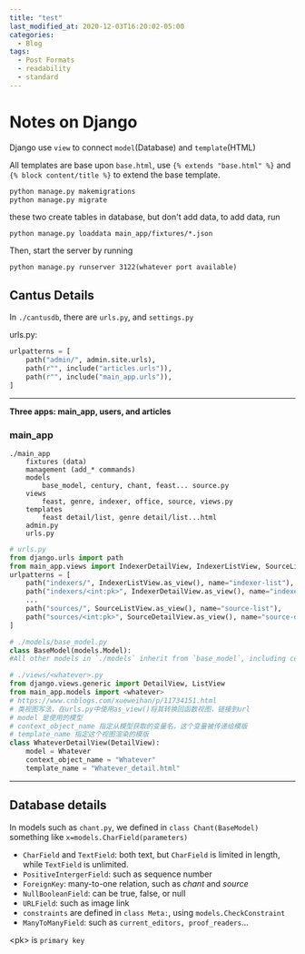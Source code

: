 ```yaml
---
title: "test"
last_modified_at: 2020-12-03T16:20:02-05:00
categories:
  - Blog
tags:
  - Post Formats
  - readability
  - standard
---
```

# Notes on Django

Django use `view` to connect `model`(Database) and `template`(HTML)

All templates are base upon `base.html`, use `{% extends "base.html" %}` and `{% block content/title %}` to extend the base template.

```bash
python manage.py makemigrations
python manage.py migrate
```

these two create tables in database, but don't add data, to add data, run
```
python manage.py loaddata main_app/fixtures/*.json
```
Then, start the server by running
```
python manage.py runserver 3122(whatever port available)
```

## Cantus Details

In `./cantusdb`, there are `urls.py`, and `settings.py`

urls.py:
```python
urlpatterns = [
    path("admin/", admin.site.urls),
    path(r"", include("articles.urls")),
    path(r"", include("main_app.urls")),
]
```
---

**Three apps: main_app, users, and articles**

### main_app

```
./main_app
    fixtures (data)
    management (add_* commands)
    models
        base_model, century, chant, feast... source.py
    views
        feast, genre, indexer, office, source, views.py
    templates
        feast detail/list, genre detail/list...html
    admin.py
    urls.py
```


```python
# urls.py
from django.urls import path
from main_app.views import IndexerDetailView, IndexerListView, SourceListView, SourceDetailView
urlpatterns = [
    path("indexers/", IndexerListView.as_view(), name="indexer-list"),
    path("indexers/<int:pk>", IndexerDetailView.as_view(), name="indexer-detail"),
    ...
    path("sources/", SourceListView.as_view(), name="source-list"),
    path("sources/<int:pk>", SourceDetailView.as_view(), name="source-detail"),
]
```

```python
# ./models/base_model.py
class BaseModel(models.Model):
#All other models in `./models` inherit from `base_model`, including century, chant, feast,...source.py
```
```python
# ./views/<whatever>.py
from django.views.generic import DetailView, ListView
from main_app.models import <whatever>
# https://www.cnblogs.com/xueweihan/p/11734151.html
# 类视图写法，在urls.py中使用as_view()将其转换回函数视图，链接到url
# model 是使用的模型
# context_object_name 指定从模型获取的变量名，这个变量被传递给模版
# template_name 指定这个视图渲染的模版
class WhateverDetailView(DetailView):
    model = Whatever
    context_object_name = "Whatever"
    template_name = "Whatever_detail.html"
```
---

## Database details

In models such as `chant.py`, we defined in `class Chant(BaseModel)` something like `x=models.CharField(parameters)`

* `CharField` and `TextField`: both text, but `CharField` is limited in length, while `TextField` is unlimited.
* `PositiveIntergerField`: such as sequence number
* `ForeignKey`: many-to-one relation, such as *chant* and *source*
* `NullBooleanField`: can be true, false, or null
* `URLField`: such as image link
* `constraints` are defined in `class Meta:`, using `models.CheckConstraint`
* `ManyToManyField`: such as `current_editors, proof_readers`...

\<pk> is `primary key`
